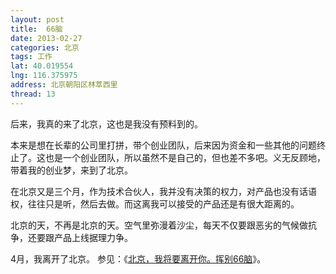 ```yaml
---
layout: post
title:  66脑
date: 2013-02-27 
categories: 北京
tags: 工作
lat: 40.019554
lng: 116.375975
address: 北京朝阳区林萃西里
thread: 13
---
```


后来，我真的来了北京，这也是我没有预料到的。

本来是想在长辈的公司里打拼，带个创业团队，后来因为资金和一些其他的问题终止了。这也是一个创业团队，所以虽然不是自己的，但也差不多吧。义无反顾地，带着我的创业梦，来到了北京。

在北京又是三个月，作为技术合伙人，我并没有决策的权力，对产品也没有话语权，往往只是听，然后去做。而这离我可以接受的产品还是有很大距离的。

<!--more-->

北京的天，不再是北京的天。空气里弥漫着沙尘，每天不仅要跟恶劣的气候做抗争，还要跟产品上线据理力争。
 
4月，我离开了北京。 参见：《<a href="http://blog.willin.wang/posts/2013/goodbye-beijing-goodbye-66nao/" target="_blank">北京，我将要离开你。挥别66脑</a>》。